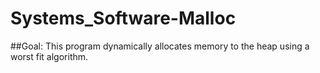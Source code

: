 # Systems_Software-Malloc

##Goal:
This program dynamically allocates memory to the heap using a worst fit algorithm.
